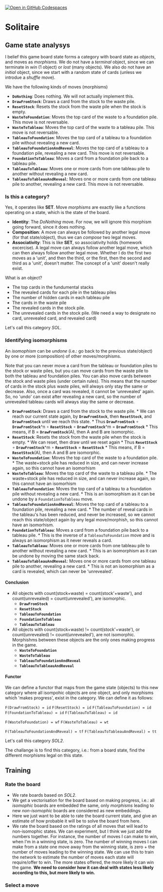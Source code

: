 [![Open in GitHub Codespaces](https://github.com/codespaces/badge.svg)](https://codespaces.new/ddlindeque/solitaire)

# Solitaire

## Game state analysys

I belief this game board state forms a category with board state as *objects*, and moves as *morphisms*. We do not have a *terminal* object, since we can terminate in *win* (1 object) or *lost* (many objects). We also do not have an *initial* object, since we start with a random state of cards (unless we introdue a *shuffle* move).

We have the following kinds of moves (morphisms)

*   **`DoNothing`**: Does nothing. We will not actually implement this.
*   **`DrawFromStock`**: Draws a card from the stock to the waste pile.
*   **`ResetStock`**: Resets the stock from the waste pile when the stock is empty.
*   **`WasteToFoundation`**: Moves the top card of the waste to a foundation pile. This move is not reversable.
*   **`WasteToTableau`**: Moves the top card of the waste to a tableau pile. This move is not reversable.
*   **`TableauToFoundation`**: Moves the top card of a tableau to a foundation pile without revealing a new card.
*   **`TableauToFoundationAndReveal`**: Moves the top card of a tableau to a foundation pile, revealing a new card. This move is not reversable.
*   **`FoundationToTableau`**: Moves a card from a foundation pile back to a tableau pile.
*   **`TableauToTableau`**: Moves one or more cards from one tableau pile to another without revealing a new card.
*   **`TableauToTableauAndReveal`**: Moves one or more cards from one tableau pile to another, revealing a new card. This move is not reversable.

### Is this a category?

Yes, it operates like **SET**. Move *morphisms* are exactly like a functions operating on a state, which is the state of the board.
* **Identity**: The *DoNothing* move. For now, we will ignore this morphism going forward, since it does nothing.
* **Composition**: A move can always be followed by another legal move (for that state/object), thus we can *compose* two legal moves.
* **Associativity**: This is like **SET**, so associativity holds (homework excercise). A legal move can always follow another legal move, which can then always follow another legal move. Whether I do the first two moves as a 'unit', and then the third, or the first, then the second and third as a 'unit', doesn't matter. The concept of a 'unit' doesn't really exist.

What is an object?
* The top cards in the fundumental stacks
* The revealed cards for each pile in the tableau piles
* The number of hidden cards in each tableau pile
* The cards in the waste pile
* The revealed cards in the stock pile.
* The unrevealed cards in the stock pile. (We need a way to designate no card, unrevealed card, and revealed card)

Let's call this category *SOL*.

### Identifying isomorphisms

An *isomophism* can be *undone* (i.e.: go back to the previous state/object) by one or more (composition) of other moves/morphisms.

Note that you can never move a card from the tableau or foundation piles to the stock or waste piles, but you can move cards from the waste pile to both the tableau and foundation piles. You can also move cards between the stock and waste piles (under certain rules). This means that the number of cards in the stock plus waste piles, will always only stay the same or decrease. Also, once a card was revealed, it cannot be 'unrevealed' again. So, no 'undo' can exist after revealing a new card, so the number of unrevealed tableau cards will always stay the same or decrease.

*   **`DrawFromStock`**: Draws a card from the stock to the waste pile.
        * We can reach our current state again, by **`DrawFromStock`**, then **`ResetStock`**, and **`DrawFromStock`** until we reach this state.
        * Thus **`DrawFromStock`** ∘ **`DrawFromStock`**^n ∘ **`ResetStock`** ∘ **`DrawFromStock`**^m = **`DrawFromStock`**
        * This means, if B = **`DrawFromStock`**(A), then A and B are isomorphic.
*   **`ResetStock`**: Resets the stock from the waste pile when the stock is empty.
        * We can reset, then draw until we reset again
        * Thus **`ResetStock`** ∘ **`DrawFromStock`**^m ∘ **`ResetStock`** = **`ResetStock`**
        * This means, if B = **`ResetStock`**(A), then A and B are isomorphic.
*   **`WasteToFoundation`**: Moves the top card of the waste to a foundation pile.
        * The waste+stock pile has reduced in size, and can never increase again, so this cannot have an isomorhism
*   **`WasteToTableau`**: Moves the top card of the waste to a tableau pile.
        * The waste+stock pile has reduced in size, and can never increase again, so this cannot have an isomorhism
*   **`TableauToFoundation`**: Moves the top card of a tableau to a foundation pile without revealing a new card.
        * This is an isomorphism as it can be undone by a `FoundationToTableau` move.
*   **`TableauToFoundationAndReveal`**: Moves the top card of a tableau to a foundation pile, revealing a new card.
        * The number of reveal cards in the tableau's has been reduced, and never be increased, so we cannot reach this state/object again by any legal move/morphish, so this cannot have an isomorhism.
*   **`FoundationToTableau`**: Moves a card from a foundation pile back to a tableau pile.
        * This is the inverse of a `TableauToFoundation` move and is always an isomorphism as it never reveals a card.
*   **`TableauToTableau`**: Moves one or more cards from one tableau pile to another without revealing a new card.
        * This is an isomorphism as it can be undone by moving the same stack back.
*   **`TableauToTableauAndReveal`**: Moves one or more cards from one tableau pile to another, revealing a new card.
        * This is not an isomorphism as a card is revealed, which can never be 'unrevealed'.

#### Conclusion

* All objects with count(stock+waste) = count(stock'+waste'), and count(unrevealed) = count(unrevealed'), are isomorphic.
    * **`DrawFromStock`**
    * **`ResetStock`**
    * **`TableauToFoundation`**
    * **`FoundationToTableau`**
    * **`TableauToTableau`**
* All objects with count(stock+waste) != count(stock'+waste'), or count(unrevealed) != count(unrevealed'), are not isomorphic. Morphishms between these objects are the only ones making progress in the game.
    * **`WasteToFoundation`**
    * **`WasteToTableau`**
    * **`TableauToFoundationAndReveal`**
    * **`TableauToTableauAndReveal`**

#### Functor

We can define a functor that maps from the game state (objects) to this new category where all isompohic objects are one object, and only morphisms which 'makes progress', exist in the category. We can define it as follows:

`F(DrawFromStock) = id`
`F(ResetStock) = id`
`F(TableauToFoundation) = id`
`F(FoundationToTableau) = id`
`F(TableauToTableau) = id`

`F(WasteToFoundation) = wf`
`F(WasteToTableau) = wt`

`F(TableauToFoundationAndReveal) = tf`
`F(TableauToTableauAndReveal) = tt`

Let's call this category *SOL2*.

The challange is to find this category, i.e.: from a board state, find the different morphisms legal on this state.


## Training

### Rate the board

* We rate boards based on *SOL2*.
* We get a vectorisation for the board based on making progress, i.e.: all *isomophic* boards are embedded the same, only *morphisms* leading to new *non-isomophic* boards are considered as new embeddings.
* Here we just want to be able to rate the board current state, and give an estimate of how probable it will be to solve the board from here.
* We rate the board based on the ratings of all moves that will lead to non-isomophic states. We can experiment, but I think we just add the numbers together. For instance, the number of moves I can make to win, when I'm in a winning state, is zero. The number of winning moves I can make from a state one move away from the winning state, is zero + the number of moves leading to the winning state. We can use this to train the network to estimate the number of moves each state will require/offer to win. The more states offered, the more likely it can win the game. **We need to consider how it can deal with states less likely according to this, but more likely to win.**


### Select a move

